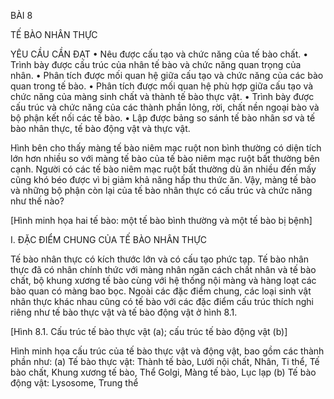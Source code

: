 BÀI 8

TẾ BÀO NHÂN THỰC

YÊU CẦU CẦN ĐẠT
• Nêu được cấu tạo và chức năng của tế bào chất.
• Trình bày được cấu trúc của nhân tế bào và chức năng quan trọng của nhân.
• Phân tích được mối quan hệ giữa cấu tạo và chức năng của các bào quan trong tế bào.
• Phân tích được mối quan hệ phù hợp giữa cấu tạo và chức năng của màng sinh chất và thành tế bào thực vật.
• Trình bày được cấu trúc và chức năng của các thành phần lỏng, rời, chất nền ngoại bào và bộ phận kết nối các tế bào.
• Lập được bảng so sánh tế bào nhân sơ và tế bào nhân thực, tế bào động vật và thực vật.

Hình bên cho thấy màng tế bào niêm mạc ruột non bình thường có diện tích lớn hơn nhiều so với màng tế bào của tế bào niêm mạc ruột bất thường bên cạnh. Người có các tế bào niêm mạc ruột bất thường dù ăn nhiều đến mấy cũng khó béo được vì bị giảm khả năng hấp thu thức ăn. Vậy, màng tế bào và những bộ phận còn lại của tế bào nhân thực có cấu trúc và chức năng như thế nào?

[Hình minh họa hai tế bào: một tế bào bình thường và một tế bào bị bệnh]

I. ĐẶC ĐIỂM CHUNG CỦA TẾ BÀO NHÂN THỰC

Tế bào nhân thực có kích thước lớn và có cấu tạo phức tạp. Tế bào nhân thực đã có nhân chính thức với màng nhân ngăn cách chất nhân và tế bào chất, bộ khung xương tế bào cùng với hệ thống nội màng và hàng loạt các bào quan có màng bao bọc. Ngoài các đặc điểm chung, các loại sinh vật nhân thực khác nhau cũng có tế bào với các đặc điểm cấu trúc thích nghi riêng như tế bào thực vật và tế bào động vật ở hình 8.1.

[Hình 8.1. Cấu trúc tế bào thực vật (a); cấu trúc tế bào động vật (b)]

Hình minh họa cấu trúc của tế bào thực vật và động vật, bao gồm các thành phần như:
(a) Tế bào thực vật: Thành tế bào, Lưới nội chất, Nhân, Ti thể, Tế bào chất, Khung xương tế bào, Thể Golgi, Màng tế bào, Lục lạp
(b) Tế bào động vật: Lysosome, Trung thể